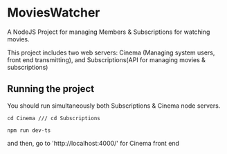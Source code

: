 # MoviesWatcher
A NodeJS Project for managing Members &amp; Subscriptions for watching movies.

This project includes two web servers: Cinema (Managing system users, front end transmitting), and Subscriptions(API for managing movies & subscriptions)

## Running the project
You should run simultaneously both Subscriptions & Cinema node servers.

`cd Cinema /// cd Subscriptions`

`npm run dev-ts`

and then, go to 'http://localhost:4000/' for Cinema front end
